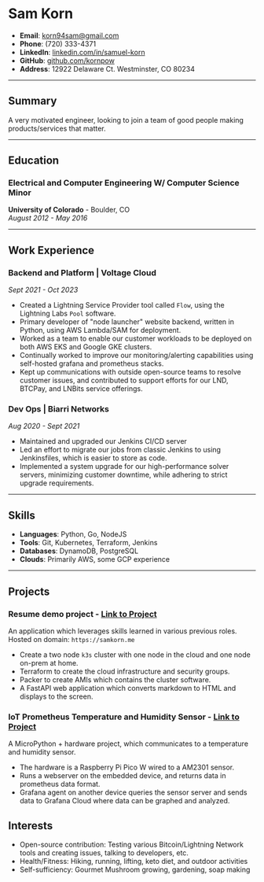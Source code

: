 # Sam Korn

- **Email**: korn94sam@gmail.com
- **Phone**: (720) 333-4371
- **LinkedIn**: [linkedin.com/in/samuel-korn](https://www.linkedin.com/in/samuel-korn/)
- **GitHub**: [github.com/kornpow](https://github.com/kornpow)
- **Address**: 12922 Delaware Ct. Westminster, CO 80234

---

## Summary

A very motivated engineer, looking to join a team of good people making products/services that  matter.

---

## Education

### Electrical and Computer Engineering W/ Computer Science Minor

**University of Colorado** - Boulder, CO  
*August 2012 - May 2016*

---

## Work Experience

### Backend and Platform | **Voltage Cloud**
*Sept 2021 - Oct 2023*

- Created a Lightning Service Provider tool called `Flow`, using the Lightning Labs `Pool` software.
- Primary developer of "node launcher" website backend, written in Python, using AWS Lambda/SAM for deployment.
- Worked as a team to enable our customer workloads to be deployed on both AWS EKS and Google GKE clusters.
- Continually worked to improve our monitoring/alerting capabilities using self-hosted grafana and prometheus stacks.
- Kept up communications with outside open-source teams to resolve customer issues, and contributed to support efforts for our LND, BTCPay, and LNBits service offerings.

### Dev Ops | **Biarri Networks**
*Aug 2020 - Sept 2021*

- Maintained and upgraded our Jenkins CI/CD server
- Led an effort to migrate our jobs from classic Jenkins to using Jenkinsfiles, which is easier to store as code.
- Implemented a system upgrade for our high-performance solver servers, minimizing customer downtime, while adhering to strict upgrade requirements.
---

## Skills

- **Languages**: Python, Go, NodeJS
- **Tools**: Git, Kubernetes, Terraform, Jenkins
- **Databases**: DynamoDB, PostgreSQL
- **Clouds**: Primarily AWS, some GCP experience

---

## Projects

### **Resume demo project** - [Link to Project](https://github.com/kornpow/get-new-job-project)

An application which leverages skills learned in various previous roles. Hosted on domain: `https://samkorn.me`

- Create a two node `k3s` cluster with one node in the cloud and one node on-prem at home.
- Terraform to create the cloud infrastructure and security groups.
- Packer to create AMIs which contains the cluster software.
- A FastAPI web application which converts markdown to HTML and displays to the screen.

### **IoT Prometheus Temperature and Humidity Sensor** - [Link to Project](https://github.com/kornpow/project-b)

A MicroPython + hardware project, which communicates to a temperature and humidity sensor.

- The hardware is a Raspberry Pi Pico W wired to a AM2301 sensor.
- Runs a webserver on the embedded device, and returns data in prometheus data format.
- Grafana agent on another device queries the sensor server and sends data to Grafana Cloud where data can be graphed and analyzed.

## Interests

- Open-source contribution: Testing various Bitcoin/Lightning Network tools and creating issues, talking to developers, etc.
- Health/Fitness: Hiking, running, lifting, keto diet, and outdoor activities
- Self-sufficiency: Gourmet Mushroom growing, gardening, soap making

